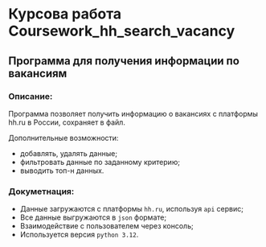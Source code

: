 # Курсова работа Coursework_hh_search_vacancy
## Программа для получения информации по вакансиям

### Описание:
Программа позволяет получить информацию о вакансиях с платформы hh.ru в России, сохраняет в файл.

Дополнительные возможности:
- добавлять, удалять данные;
- фильтровать данные по заданному критерию;
- выводить топ-н данных.

### Докуметнация:
- Данные загружаются с платформы `hh.ru`, используя `api` сервис;
- Все данные выгружаются в `json` формате;
- Взаимодействие с пользователем через консоль;
- Используется версия `python 3.12`.
